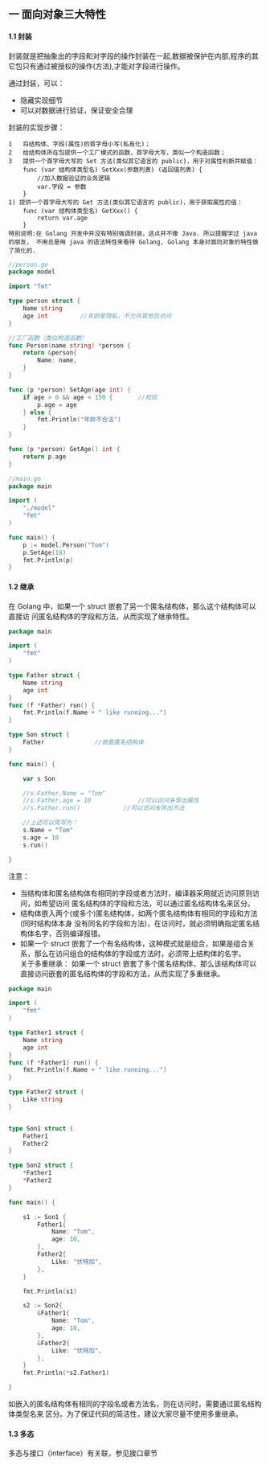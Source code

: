 ## 一 面向对象三大特性

#### 1.1 封装

封装就是把抽象出的字段和对字段的操作封装在一起,数据被保护在内部,程序的其它包只有通过被授权的操作(方法),才能对字段进行操作。  

通过封装，可以：
- 隐藏实现细节
- 可以对数据进行验证，保证安全合理  

封装的实现步骤：
```
1   将结构体、字段(属性)的首字母小写(私有化)；
2   给结构体所在包提供一个工厂模式的函数，首字母大写，类似一个构造函数；
3   提供一个首字母大写的 Set 方法(类似其它语言的 public)，用于对属性判断并赋值：
    func (var 结构体类型名) SetXxx(参数列表) (返回值列表) {
        //加入数据验证的业务逻辑
        var.字段 = 参数 
    }
1) 提供一个首字母大写的 Get 方法(类似其它语言的 public)，用于获取属性的值：
    func (var 结构体类型名) GetXxx() {
        return var.age
    }
特别说明:在 Golang 开发中并没有特别强调封装，这点并不像 Java. 所以提醒学过 java 的朋友， 不用总是用 java 的语法特性来看待 Golang, Golang 本身对面向对象的特性做了简化的.
```


```go
//person.go
package model

import "fmt"

type person struct {
	Name string
	age int			//年龄是隐私，不允许其他包访问
}

//工厂函数（类似构造函数）
func Person(name string) *person {
	return &person{
		Name: name,
	}
}

func (p *person) SetAge(age int) {
	if age > 0 && age < 150 {		//校验
		p.age = age
	} else {
		fmt.Println("年龄不合法")
	}
}

func (p *person) GetAge() int {
	return p.age
}

//main.go
package main

import (
	"./model"
	"fmt"
)

func main() {
	p := model.Person("Tom")
	p.SetAge(18)
	fmt.Println(p)
}
```

#### 1.2 继承

在 Golang 中，如果一个 struct 嵌套了另一个匿名结构体，那么这个结构体可以直接访 问匿名结构体的字段和方法，从而实现了继承特性。
```go
package main

import (
	"fmt"
)

type Father struct {
	Name string
	age int
}
func (f *Father) run() {
	fmt.Println(f.Name + " like running...")
}

type Son struct {
	Father              //嵌套匿名结构体
}

func main() {

	var s Son

	//s.Father.Name = "Tom"
	//s.Father.age = 10     		//可以访问未导出属性
	//s.Father.run()          	//可以访问未导出方法

	//上述可以简写为：
	s.Name = "Tom"
	s.age = 10
	s.run()

}
```
注意：
- 当结构体和匿名结构体有相同的字段或者方法时，编译器采用就近访问原则访问，如希望访问 匿名结构体的字段和方法，可以通过匿名结构体名来区分。
- 结构体嵌入两个(或多个)匿名结构体，如两个匿名结构体有相同的字段和方法(同时结构体本身 没有同名的字段和方法)，在访问时，就必须明确指定匿名结构体名字，否则编译报错。
- 如果一个 struct 嵌套了一个有名结构体，这种模式就是组合，如果是组合关系，那么在访问组合的结构体的字段或方法时，必须带上结构体的名字。  
关于多重继承：
如果一个 struct 嵌套了多个匿名结构体，那么该结构体可以直接访问嵌套的匿名结构体的字段和方法，从而实现了多重继承。
```go
package main

import (
	"fmt"
)

type Father1 struct {
	Name string
	age int
}
func (f *Father1) run() {
	fmt.Println(f.Name + " like running...")
}

type Father2 struct {
	Like string
}


type Son1 struct {
	Father1
	Father2
}

type Son2 struct {
	*Father1
	*Father2
}

func main() {

	s1 := Son1 {
		Father1{
			Name: "Tom",
			age: 10,
		},
		Father2{
			Like: "伏特加",
		},
	}

	fmt.Println(s1)

	s2 := Son2{
		&Father1{
			Name: "Tom",
			age: 10,
		},
		&Father2{
		 	Like: "伏特加",
		},
	}
	fmt.Println(*s2.Father1)

}
```
如嵌入的匿名结构体有相同的字段名或者方法名，则在访问时，需要通过匿名结构体类型名来
区分。为了保证代码的简洁性，建议大家尽量不使用多重继承。

#### 1.3 多态

多态与接口（interface）有关联，参见接口章节


